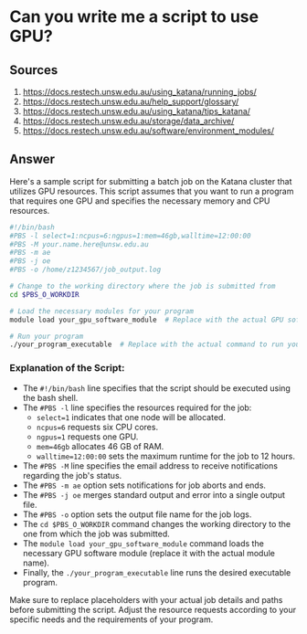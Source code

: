 # Can you write me a script to use GPU?

## Sources
 1. https://docs.restech.unsw.edu.au/using_katana/running_jobs/
2. https://docs.restech.unsw.edu.au/help_support/glossary/
3. https://docs.restech.unsw.edu.au/using_katana/tips_katana/
4. https://docs.restech.unsw.edu.au/storage/data_archive/
5. https://docs.restech.unsw.edu.au/software/environment_modules/

 ## Answer

Here's a sample script for submitting a batch job on the Katana cluster that utilizes GPU resources. This script assumes that you want to run a program that requires one GPU and specifies the necessary memory and CPU resources.

```bash
#!/bin/bash
#PBS -l select=1:ncpus=6:ngpus=1:mem=46gb,walltime=12:00:00
#PBS -M your.name.here@unsw.edu.au
#PBS -m ae
#PBS -j oe
#PBS -o /home/z1234567/job_output.log

# Change to the working directory where the job is submitted from
cd $PBS_O_WORKDIR

# Load the necessary modules for your program
module load your_gpu_software_module  # Replace with the actual GPU software module you need

# Run your program
./your_program_executable  # Replace with the actual command to run your program
```

### Explanation of the Script:
- The `#!/bin/bash` line specifies that the script should be executed using the bash shell.
- The `#PBS -l` line specifies the resources required for the job:
  - `select=1` indicates that one node will be allocated.
  - `ncpus=6` requests six CPU cores.
  - `ngpus=1` requests one GPU.
  - `mem=46gb` allocates 46 GB of RAM.
  - `walltime=12:00:00` sets the maximum runtime for the job to 12 hours.
- The `#PBS -M` line specifies the email address to receive notifications regarding the job's status.
- The `#PBS -m ae` option sets notifications for job aborts and ends.
- The `#PBS -j oe` merges standard output and error into a single output file.
- The `#PBS -o` option sets the output file name for the job logs.
- The `cd $PBS_O_WORKDIR` command changes the working directory to the one from which the job was submitted.
- The `module load your_gpu_software_module` command loads the necessary GPU software module (replace it with the actual module name).
- Finally, the `./your_program_executable` line runs the desired executable program.

Make sure to replace placeholders with your actual job details and paths before submitting the script. Adjust the resource requests according to your specific needs and the requirements of your program.

